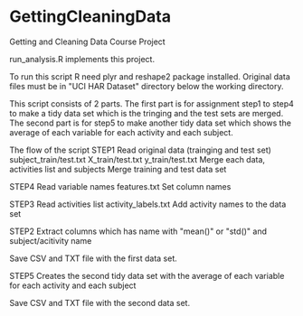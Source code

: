 GettingCleaningData
===================
Getting and Cleaning Data Course Project

run_analysis.R implements this project.

To run this script R need plyr and reshape2 package installed.
Original data files must be in "UCI HAR Dataset" directory below 
the working directory.

This script consists of 2 parts.
The first part is for assignment step1 to step4 to make a tidy data set
which is the tringing and the test sets are merged.
The second part is for step5 to make another tidy data set which shows 
the average of each variable for each activity and each subject. 

The flow of the script
STEP1 
        Read original data (trainging and test set)
                subject_train/test.txt
                X_train/test.txt
                y_train/test.txt
        Merge each data, activities list and subjects
        Merge training and test data set 
        
STEP4
        Read variable names
                features.txt
        Set column names 

STEP3
        Read activities list
                activity_labels.txt
        Add activity names to the data set

STEP2 
        Extract columns which has name with "mean()" or "std()"
                and subject/acitivity name
        
Save CSV and TXT file with the first data set.

STEP5
        Creates the second tidy data set with the average of each variable 
        for each activity and each subject

Save CSV and TXT file with the second data set.